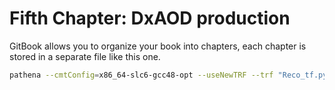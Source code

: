 # Fifth Chapter: DxAOD production


GitBook allows you to organize your book into chapters, each chapter is stored in a separate file like this one.


```bash
pathena --cmtConfig=x86_64-slc6-gcc48-opt --useNewTRF --trf "Reco_tf.py --inputAODFile %IN --outputDAODFile test.pool.root --ignoreErrors=True --reductionConf SUSY7 --maxEvents -1" --extOutFile DAOD_SUSY7.test.pool.root --nFilesPerJob=1 --individualOutDS --inDS user.fcirotto.mc15_13TeV.305323.MGPy8EG_N30LO_A14N23LO_DM_BBscalar_p20_c1_jpt100.AOD.v3_EXT0/ --outDS user.fcirotto.mc15_13TeV.305323.MGPy8EG_N30LO_A14N23LO_DM_BBscalar_p20_c1_jpt100.DAOD_SUSY7_p2425.v2/ --destSE INFN-NAPOLI-ATLAS_LOCALGROUPDISK
```
